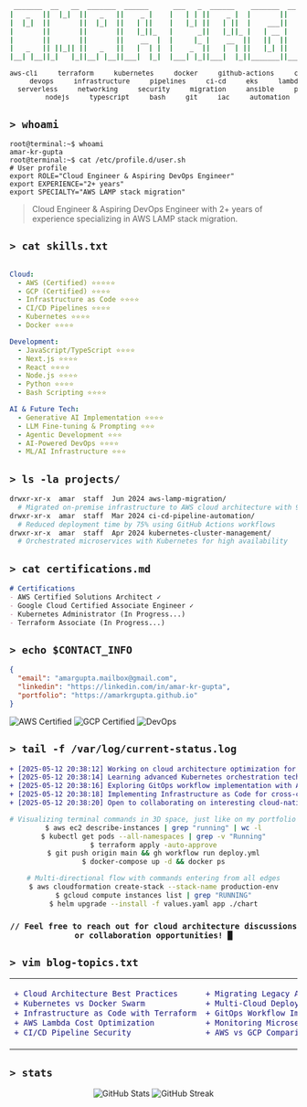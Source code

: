 <div align="center">

```bash
 _______  __   __  _______  ______      ___   _  ______    _______  __   __  _______  _______ _______
|   _   ||  |_|  ||   _   ||    _ |    |   | | ||    _ |  |       ||  | |  ||       ||       |       |
|  |_|  ||       ||  |_|  ||   | ||    |   |_| ||   | ||  |    ___||  | |  ||    _  ||_     _|   _   |
|       ||       ||       ||   |_||_   |      _||   |_||_ |   | __ |  |_|  ||   |_| |  |   |  |  | |  |
|       ||       ||       ||    __  |  |     |_ |    __  ||   ||  ||       ||    ___|  |   |  |  |_|  |
|   _   || ||_|| ||   _   ||   |  | |  |    _  ||   |  | ||   |_| ||       ||   |      |   |  |       |
|__| |__||_|   |_||__| |__||___|  |_|  |___| |_||___|  |_||_______||_______||___|      |___|  |_______|
```

<!-- Simulating the 3D flying keywords background effect -->
<sub>
  <pre>aws-cli     terraform     kubernetes     docker     github-actions     cloud-native     
     devops     infrastructure     pipelines     ci-cd     eks     lambda
  serverless     networking     security     migration     ansible     python     
       nodejs     typescript     bash     git     iac     automation</pre>
</sub>

</div>

## `> whoami`
```console
root@terminal:~$ whoami
amar-kr-gupta
root@terminal:~$ cat /etc/profile.d/user.sh
# User profile
export ROLE="Cloud Engineer & Aspiring DevOps Engineer"
export EXPERIENCE="2+ years"
export SPECIALTY="AWS LAMP stack migration"
```

> Cloud Engineer & Aspiring DevOps Engineer with 2+ years of experience specializing in AWS LAMP stack migration.

## `> cat skills.txt`
```yaml

Cloud:
  - AWS (Certified) ⭐⭐⭐⭐⭐
  - GCP (Certified) ⭐⭐⭐⭐
  - Infrastructure as Code ⭐⭐⭐⭐
  - CI/CD Pipelines ⭐⭐⭐⭐
  - Kubernetes ⭐⭐⭐⭐
  - Docker ⭐⭐⭐⭐

Development:
  - JavaScript/TypeScript ⭐⭐⭐⭐
  - Next.js ⭐⭐⭐⭐
  - React ⭐⭐⭐⭐
  - Node.js ⭐⭐⭐⭐
  - Python ⭐⭐⭐⭐
  - Bash Scripting ⭐⭐⭐⭐

AI & Future Tech:
  - Generative AI Implementation ⭐⭐⭐⭐
  - LLM Fine-tuning & Prompting ⭐⭐⭐
  - Agentic Development ⭐⭐⭐
  - AI-Powered DevOps ⭐⭐⭐⭐
  - ML/AI Infrastructure ⭐⭐⭐
```


## `> ls -la projects/`
```bash
drwxr-xr-x  amar  staff  Jun 2024 aws-lamp-migration/
  # Migrated on-premise infrastructure to AWS cloud architecture with 99.9% uptime
drwxr-xr-x  amar  staff  Mar 2024 ci-cd-pipeline-automation/
  # Reduced deployment time by 75% using GitHub Actions workflows
drwxr-xr-x  amar  staff  Apr 2024 kubernetes-cluster-management/
  # Orchestrated microservices with Kubernetes for high availability
```

## `> cat certifications.md`
```markdown
# Certifications
- AWS Certified Solutions Architect ✓
- Google Cloud Certified Associate Engineer ✓
- Kubernetes Administrator (In Progress...)
- Terraform Associate (In Progress...)
```

## `> echo $CONTACT_INFO`
```json
{
  "email": "amargupta.mailbox@gmail.com",
  "linkedin": "https://linkedin.com/in/amar-kr-gupta",
  "portfolio": "https://amarkrgupta.github.io"
}
```

<img src="https://img.shields.io/badge/AWS-Certified-FF9900?style=flat-square&logo=amazon-aws&logoColor=white" alt="AWS Certified"/>
<img src="https://img.shields.io/badge/GCP-Certified-4285F4?style=flat-square&logo=google-cloud&logoColor=white" alt="GCP Certified"/>
<img src="https://img.shields.io/badge/DevOps-Pipeline-success?style=flat-square&logo=github-actions&logoColor=white" alt="DevOps"/>

## `> tail -f /var/log/current-status.log`
```diff
+ [2025-05-12 20:38:12] Working on cloud architecture optimization for high-traffic applications
+ [2025-05-12 20:38:14] Learning advanced Kubernetes orchestration techniques
+ [2025-05-12 20:38:16] Exploring GitOps workflow implementation with Argo CD
+ [2025-05-12 20:38:18] Implementing Infrastructure as Code for cross-cloud deployments
+ [2025-05-12 20:38:20] Open to collaborating on interesting cloud-native projects
```

<div align="center">

<!-- Semi-transparent terminal UI visualization (80% opacity) -->
```bash
# Visualizing terminal commands in 3D space, just like on my portfolio site
$ aws ec2 describe-instances | grep "running" | wc -l
$ kubectl get pods --all-namespaces | grep -v "Running"
$ terraform apply -auto-approve
$ git push origin main && gh workflow run deploy.yml
$ docker-compose up -d && docker ps

# Multi-directional flow with commands entering from all edges
$ aws cloudformation create-stack --stack-name production-env
$ gcloud compute instances list | grep "RUNNING"
$ helm upgrade --install -f values.yaml app ./chart
```

<!-- Terminal prompt with blinking cursor effect -->
### `// Feel free to reach out for cloud architecture discussions or collaboration opportunities! █`

</div>

## `> vim blog-topics.txt`

<!-- Styled after the blog post page with 3D flying keywords visualization -->
<div align="center">
<table>
<tr>
<td width="50%">

```diff
+ Cloud Architecture Best Practices
+ Kubernetes vs Docker Swarm
+ Infrastructure as Code with Terraform
+ AWS Lambda Cost Optimization
+ CI/CD Pipeline Security
```

</td>
<td width="50%">

```diff
+ Migrating Legacy Apps to Containers
+ Multi-Cloud Deployment Strategies
+ GitOps Workflow Implementation
+ Monitoring Microservices
+ AWS vs GCP Comparison
```

</td>
</tr>
</table>
</div>

## `> stats`

<div align="center">
  <img src="https://github-readme-stats.vercel.app/api?username=amarkrgupta&show_icons=true&theme=dark&bg_color=0D1117&hide_border=true" alt="GitHub Stats" />
  <img src="https://github-readme-streak-stats.herokuapp.com/?user=amarkrgupta&theme=dark&background=0D1117&hide_border=true" alt="GitHub Streak" />
</div>
